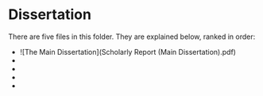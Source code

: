 # Dissertation

There are five files in this folder. They are explained below, ranked in order:

  - ![The Main Dissertation](Scholarly Report (Main Dissertation).pdf)
  -
  -
  -
  -
